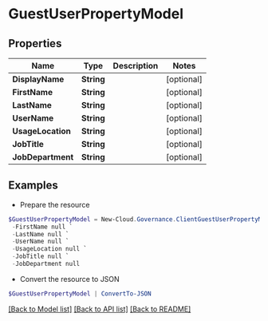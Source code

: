 # GuestUserPropertyModel
## Properties

Name | Type | Description | Notes
------------ | ------------- | ------------- | -------------
**DisplayName** | **String** |  | [optional] 
**FirstName** | **String** |  | [optional] 
**LastName** | **String** |  | [optional] 
**UserName** | **String** |  | [optional] 
**UsageLocation** | **String** |  | [optional] 
**JobTitle** | **String** |  | [optional] 
**JobDepartment** | **String** |  | [optional] 

## Examples

- Prepare the resource
```powershell
$GuestUserPropertyModel = New-Cloud.Governance.ClientGuestUserPropertyModel  -DisplayName null `
 -FirstName null `
 -LastName null `
 -UserName null `
 -UsageLocation null `
 -JobTitle null `
 -JobDepartment null
```

- Convert the resource to JSON
```powershell
$GuestUserPropertyModel | ConvertTo-JSON
```

[[Back to Model list]](../README.md#documentation-for-models) [[Back to API list]](../README.md#documentation-for-api-endpoints) [[Back to README]](../README.md)

